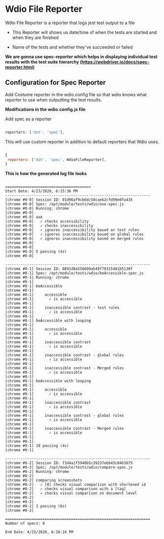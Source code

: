 # Wdio File Reporter

  

Wdio File Reporter is a reporter that logs jest test output to a file

  

- This Reporter will shows us date/time of when the tests are started and when they are finished

  

- Name of the tests and whether they've succeeded or failed

  

**We are gonna use spec-reporter which helps in displaying individual test results with the test suite hierarchy (https://webdriver.io/docs/spec-reporter.html)**

  

## Configuration for Spec Reporter

  

Add Costume reporter in the wdio.config file so that wdio knows what reporter to use when outputting the test results.

  

**Modifications in the wdio.config.js file**

  

Add spec as a reporter 

  

```javascript

reporters: ['dot', 'spec'],

```

  

This will use custom reporter in addition to default reporters that Wdio uses.

  

```javascript

{
 reporters: ['dot', 'spec', WdioFileReporter],
}

```

  

**This is how the generated log file looks**
```

=======================================
Start Date: 4/23/2020, 6:15:36 PM
------------------------------------------------------------------
[chrome #0-0] Session ID: 01d96af9cb6dc50caeb2cfd99e0fa435
[chrome #0-0] Spec: /opt/module/tests/wdio/axe-spec.js
[chrome #0-0] Running: chrome
[chrome #0-0]
[chrome #0-0] axe
[chrome #0-0]   ✓ checks accessibility
[chrome #0-0]   ✓ checks inaccessibility
[chrome #0-0]   ✓ ignores inaccessibility based on test rules
[chrome #0-0]   ✓ ignores inaccessibility based on global rules
[chrome #0-0]   ✓ ignores inaccessibility based on merged rules
[chrome #0-0]
[chrome #0-0]
[chrome #0-0] 5 passing (4s)
[chrome #0-0]

------------------------------------------------------------------
[chrome #0-1] Session ID: 8891d0a556609ab49f70315481b5130f
[chrome #0-1] Spec: /opt/module/tests/wdio/beAccessible-spec.js
[chrome #0-1] Running: chrome
[chrome #0-1]
[chrome #0-1] beAccessible
[chrome #0-1]
[chrome #0-1]     accessible
[chrome #0-1]       ✓ is accessible
[chrome #0-1]
[chrome #0-1]     inaccessible contrast - test rules
[chrome #0-1]       ✓ is accessible
[chrome #0-1]
[chrome #0-1] beAccessible with looping
[chrome #0-1]
[chrome #0-1]     accessible
[chrome #0-1]       ✓ is accessible
[chrome #0-1]
[chrome #0-1]     inaccessible contrast
[chrome #0-1]       ✓ is accessible
[chrome #0-1]
[chrome #0-1]     inaccessible contrast - global rules
[chrome #0-1]       ✓ is accessible
[chrome #0-1]
[chrome #0-1]     inaccessible contrast - Merged rules
[chrome #0-1]       ✓ is accessible
[chrome #0-1]
[chrome #0-1] beAccessible with looping
[chrome #0-1]
[chrome #0-1]     accessible
[chrome #0-1]       ✓ is accessible
[chrome #0-1]
[chrome #0-1]     inaccessible contrast
[chrome #0-1]       ✓ is accessible
[chrome #0-1]
[chrome #0-1]     inaccessible contrast - global rules
[chrome #0-1]       ✓ is accessible
[chrome #0-1]
[chrome #0-1]     inaccessible contrast - Merged rules
[chrome #0-1]       ✓ is accessible
[chrome #0-1]
[chrome #0-1]
[chrome #0-1] 10 passing (4s)
[chrome #0-1]

------------------------------------------------------------------
[chrome #0-2] Session ID: f3d4a1f5948b5c39237eb643c84b3075
[chrome #0-2] Spec: /opt/module/tests/wdio/compare-spec.js
[chrome #0-2] Running: chrome
[chrome #0-2]
[chrome #0-2] comparing screenshots
[chrome #0-2]   ✓ [0] checks visual comparison with shortened id
[chrome #0-2]   ✓ checks visual comparison with a [tag]
[chrome #0-2]   ✓ checks visual comparison on document level
[chrome #0-2]
[chrome #0-2]
[chrome #0-2] 3 passing (6s)
[chrome #0-2]

==================================================================
Number of specs: 8

End Date: 4/23/2020, 6:18:24 PM
```
